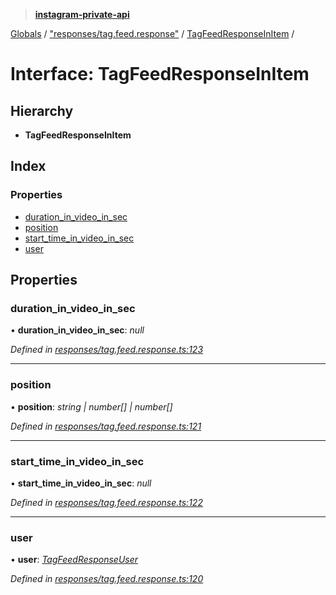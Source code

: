 > **[instagram-private-api](../README.md)**

[Globals](../README.md) / ["responses/tag.feed.response"](../modules/_responses_tag_feed_response_.md) / [TagFeedResponseInItem](_responses_tag_feed_response_.tagfeedresponseinitem.md) /

# Interface: TagFeedResponseInItem

## Hierarchy

* **TagFeedResponseInItem**

## Index

### Properties

* [duration_in_video_in_sec](_responses_tag_feed_response_.tagfeedresponseinitem.md#duration_in_video_in_sec)
* [position](_responses_tag_feed_response_.tagfeedresponseinitem.md#position)
* [start_time_in_video_in_sec](_responses_tag_feed_response_.tagfeedresponseinitem.md#start_time_in_video_in_sec)
* [user](_responses_tag_feed_response_.tagfeedresponseinitem.md#user)

## Properties

###  duration_in_video_in_sec

• **duration_in_video_in_sec**: *null*

*Defined in [responses/tag.feed.response.ts:123](https://github.com/dilame/instagram-private-api/blob/e9c516c/src/responses/tag.feed.response.ts#L123)*

___

###  position

• **position**: *string | number[] | number[]*

*Defined in [responses/tag.feed.response.ts:121](https://github.com/dilame/instagram-private-api/blob/e9c516c/src/responses/tag.feed.response.ts#L121)*

___

###  start_time_in_video_in_sec

• **start_time_in_video_in_sec**: *null*

*Defined in [responses/tag.feed.response.ts:122](https://github.com/dilame/instagram-private-api/blob/e9c516c/src/responses/tag.feed.response.ts#L122)*

___

###  user

• **user**: *[TagFeedResponseUser](_responses_tag_feed_response_.tagfeedresponseuser.md)*

*Defined in [responses/tag.feed.response.ts:120](https://github.com/dilame/instagram-private-api/blob/e9c516c/src/responses/tag.feed.response.ts#L120)*